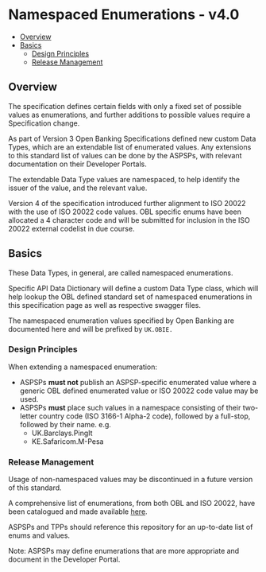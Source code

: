 # Namespaced Enumerations - v4.0 <!-- omit in toc -->

- [Overview](#overview)
- [Basics](#basics)
  - [Design Principles](#design-principles)
  - [Release Management](#release-management)

## Overview

The specification defines certain fields with only a fixed set of possible values as enumerations, and further additions to possible values require a Specification change.

As part of Version 3 Open Banking Specifications defined new custom Data Types, which are an extendable list of enumerated values. Any extensions to this standard list of values can be done by the ASPSPs, with relevant documentation on their Developer Portals.

The extendable Data Type values are namespaced, to help identify the issuer of the value, and the relevant value.

Version 4 of the specification introduced further alignment to ISO 20022 with the use of ISO 20022 code values.  OBL specific enums have been allocated a 4 character code and will be submitted for inclusion in the ISO 20022 external codelist in due course.

## Basics

These Data Types, in general, are called namespaced enumerations.

Specific API Data Dictionary will define a custom Data Type class, which will help lookup the OBL defined standard set of namespaced enumerations in this specification page as well as respective swagger files.

The namespaced enumeration values specified by Open Banking are documented here and will be prefixed by `UK.OBIE.`

### Design Principles

When extending a namespaced enumeration:
* ASPSPs **must not** publish an ASPSP-specific enumerated value where a generic OBL defined enumerated value or ISO 20022 code value may be used.
* ASPSPs **must** place such values in a namespace consisting of their two-letter country code (ISO 3166-1 Alpha-2 code), followed by a full-stop, followed by their name. e.g.
  *  UK.Barclays.PingIt
  *  KE.Safaricom.M-Pesa

### Release Management

Usage of non-namespaced values may be discontinued in a future version of this standard.


A comprehensive list of enumerations, from both OBL and ISO 20022, have been catalogued and made available [here](https://github.com/OpenBankingUK/External_Internal_CodeSets).  

ASPSPs and TPPs should reference this repository for an up-to-date list of enums and values.

Note: ASPSPs may define enumerations that are more appropriate and document in the Developer Portal.